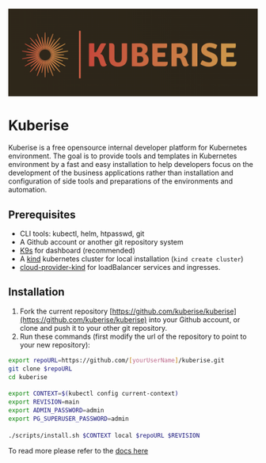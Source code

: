 ![kuberise logo](docs/images/kuberise%20logo1%20-%20horizontal.png)
# Kuberise

Kuberise is a free opensource internal developer platform for Kubernetes environment. The goal is to provide tools and templates in Kubernetes environment by a fast and easy installation to help developers focus on the development of the business applications rather than installation and configuration of side tools and preparations of the environments and automation.

## Prerequisites

- CLI tools: kubectl, helm, htpasswd, git
- A Github account or another git repository system
- [K9s](https://k9scli.io/topics/install/) for dashboard (recommended)
- A [kind](https://kind.sigs.k8s.io/docs/user/quick-start#installation) kubernetes cluster for local installation (`kind create cluster`)
- [cloud-provider-kind](https://github.com/kubernetes-sigs/cloud-provider-kind) for loadBalancer services and ingresses.

## Installation

1. Fork the current repository [https://github.com/kuberise/kuberise](https://github.com/kuberise/kuberise) into your Github account, or clone and push it to your other git repository.
2. Run these commands (first modify the url of the repository to point to your new repository):

```bash
export repoURL=https://github.com/[yourUserName]/kuberise.git
git clone $repoURL
cd kuberise

export CONTEXT=$(kubectl config current-context)
export REVISION=main
export ADMIN_PASSWORD=admin
export PG_SUPERUSER_PASSWORD=admin

./scripts/install.sh $CONTEXT local $repoURL $REVISION
```

To read more please refer to the [docs here](docs/README.md)
